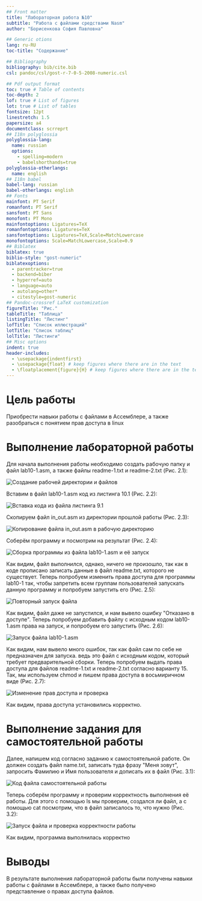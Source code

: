```yaml
---
## Front matter
title: "Лабораторная работа №10"
subtitle: "Работа с файлами средствами Nasm"
author: "Борисенкова София Павловна"

## Generic otions
lang: ru-RU
toc-title: "Содержание"

## Bibliography
bibliography: bib/cite.bib
csl: pandoc/csl/gost-r-7-0-5-2008-numeric.csl

## Pdf output format
toc: true # Table of contents
toc-depth: 2
lof: true # List of figures
lot: true # List of tables
fontsize: 12pt
linestretch: 1.5
papersize: a4
documentclass: scrreprt
## I18n polyglossia
polyglossia-lang:
  name: russian
  options:
	- spelling=modern
	- babelshorthands=true
polyglossia-otherlangs:
  name: english
## I18n babel
babel-lang: russian
babel-otherlangs: english
## Fonts
mainfont: PT Serif
romanfont: PT Serif
sansfont: PT Sans
monofont: PT Mono
mainfontoptions: Ligatures=TeX
romanfontoptions: Ligatures=TeX
sansfontoptions: Ligatures=TeX,Scale=MatchLowercase
monofontoptions: Scale=MatchLowercase,Scale=0.9
## Biblatex
biblatex: true
biblio-style: "gost-numeric"
biblatexoptions:
  - parentracker=true
  - backend=biber
  - hyperref=auto
  - language=auto
  - autolang=other*
  - citestyle=gost-numeric
## Pandoc-crossref LaTeX customization
figureTitle: "Рис."
tableTitle: "Таблица"
listingTitle: "Листинг"
lofTitle: "Список иллюстраций"
lotTitle: "Список таблиц"
lolTitle: "Листинги"
## Misc options
indent: true
header-includes:
  - \usepackage{indentfirst}
  - \usepackage{float} # keep figures where there are in the text
  - \floatplacement{figure}{H} # keep figures where there are in the text
---
```


# Цель работы

Приобрести навыки работы с файлами в Ассемблере, а также разобраться с понятием прав доступа в linux


# Выполнение лабораторной работы

Для начала выполнения работы необходимо создать рабочую папку и файл lab10-1.asm, а также файлы readme-1.txt и readme-2.txt (Рис. 2.1):

![Создание рабочей директории и файлов](image/1.png)

Вставим в файл lab10-1.asm код из листинга 10.1 (Рис. 2.2):

![Вставка кода из файла листинга 9.1](image/2.png)

Скопируем файл in_out.asm из директории прошлой работы (Рис. 2.3):

![Копирование файла in_out.asm в рабочую директорию](image/3.png)

Соберём программу и посмотрим на результат (Рис. 2.4):

![Сборка программы из файла lab10-1.asm и её запуск](image/4.png)

Как видим, файл выполнился, однако, ничего не произошло, так как в коде прописано записать данные в файл readme.txt, которого не существует.
Теперь попробуем изменить права доступа для программы lab10-1 так, чтобы запретить всем группам пользователей запускать данную программу и попробуем запустить его (Рис. 2.5):

![Повторный запуск файла](image/5.png)

Как видим, файл даже не запустился, и нам вывело ошибку "Отказано в доступе". Теперь попробуем добавить файлу с исходным кодом lab10-1.asm права на запуск, и попробуем его запустить  (Рис. 2.6):

![Запуск файла lab10-1.asm](image/6.png)

Как видим, нам вывело много ошибок, так как файл сам по себе не предназначен для запуска. ведь это файл с исходным кодом, который требует предварительной сборки. Теперь попробуем выдать права доступа для файлов readme-1.txt и readme-2.txt согласно варианту 15. Так, мы используем chmod и пишем права доступа в восьмиричном виде (Рис. 2.7):

![Изменение прав доступа и проверка](image/7.png)

Как видим, права доступа установились корректно. 

# Выполнение задания для самостоятельной работы

Далее, напишем код согласно заданию к самостоятельной работе. Он должен создать файл name.txt, записать туда фразу "Меня зовут", запросить Фамилию и Имя пользователя и дописать их в файл (Рис. 3.1):

![Код файла самостоятельной работы](image/8.png)

Теперь соберём программу и проверим корректность выполнения её работы. Для этого с помощью ls мы проверим, создался ли файл, а с помощью cat посмотрим, что в файл записалось то, что нужно (Рис. 3.2):

![Запуск файла и проверка корректности работы](image/9.png)

Как видим, программа выполнилась корректно

# Выводы

В результате выполнения лабораторной работы были получены навыки работы с файлами в Ассемблере, а также было получено представление о правах доступа файлов.

